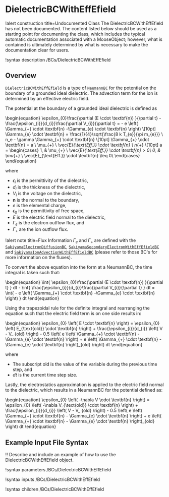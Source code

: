 # DielectricBCWithEffEfield

!alert construction title=Undocumented Class
The DielectricBCWithEffEfield has not been documented. The content listed below should be used as a starting point for
documenting the class, which includes the typical automatic documentation associated with a
MooseObject; however, what is contained is ultimately determined by what is necessary to make the
documentation clear for users.

!syntax description /BCs/DielectricBCWithEffEfield

## Overview

`DielectricBCWithEffEfield` is a type of [`NeumannBC`](/bcs/NeumannBC.md) for the potential on the boundary of a grounded ideal dielectric. The advection term for the ion is determined by an effective electric field.

The potential at the boundary of a grounded ideal dielectric is defined as

\begin{equation}
\epsilon_{0}\frac{\partial (E \cdot \textbf{n}) }{\partial t} - \frac{\epsilon_{i}}{d_{i}}\frac{\partial V_{i}}{\partial t} = - e \left( \Gamma_{+} \cdot \textbf{n} -\Gamma_{e} \cdot \textbf{n} \right) \\[10pt]
\Gamma_{e} \cdot \textbf{n}  = \frac{1}{4}\sqrt{\frac{8 k T_{e}}{\pi m_{e}}} \ n_e - \gamma \Gamma_{+} \cdot \textbf{n} \\[10pt]
\Gamma_{+} \cdot \textbf{n}  = a \ \mu_{+} \ \vec{E}_{\text{Eff.}} \cdot \textbf{n} \ n_{+} \\[10pt]
a =
\begin{cases}
1, & \mu_{+} \ \vec{E}_{\text{Eff.}} \cdot \textbf{n} > 0\\
0, & \mu_{+} \ \vec{E}_{\text{Eff.}} \cdot \textbf{n} \leq 0\\
\end{cases}
\end{equation}

where 

- $\epsilon_{i}$ is the permittivity of the dielectric,
- $d_{i}$ is the thickness of the dielectric,
- $V_{i}$ is the voltage on the dielectric,
- $\textbf{n}$ is the normal to the boundary, 
- $e$ is the elemental charge, 
- $\epsilon_{0}$ is the permittivity of free space,
- $E$ is the electric field normal to the dielectric, 
- $\Gamma_{e}$ is the electron outflow flux, and 
- $\Gamma_{+}$ are the ion outflow flux.

!alert note title=Flux Information
$\Gamma_{e}$ and $\Gamma_{+}$ are defined with the [`SakiyamaElectronDiffusionBC`](/bcs/SakiyamaElectronDiffusionBC.md), [`SakiyamaSecondaryElectronWithEffEfieldBC`](/bcs/SakiyamaSecondaryElectronWithEffEfieldBC.md) and [`SakiyamaIonAdvectionWithEffEfieldBC`](/bcs/SakiyamaIonAdvectionWithEffEfieldBC.md) (please refer to those BC's for more information on the fluxes).

To convert the above equation into the form at a NeumannBC, the time integral is taken such that:

\begin{equation}
\int{ \epsilon_{0}\frac{\partial (E \cdot \textbf{n}) }{\partial t} } dt - \int{ \frac{\epsilon_{i}}{d_{i}}\frac{\partial V_{i}}{\partial t} } dt = \int{ - e \left( \Gamma_{+} \cdot \textbf{n} -\Gamma_{e} \cdot \textbf{n} \right) } dt
\end{equation}

Using the trapezoidal rule for the definite integral and rearranging the equation such that the electric field term is on one side results in:

\begin{equation}
\epsilon_{0} \left( E \cdot \textbf{n} \right) = \epsilon_{0} \left( E_{\text{old}} \cdot \textbf{n} \right) + \frac{\epsilon_{i}}{d_{i}} \left( V - V_
{old} \right) - 0.5 \left( e \left( \Gamma_{+} \cdot \textbf{n} - \Gamma_{e} \cdot \textbf{n} \right) + e \left( \Gamma_{+} \cdot \textbf{n} - \Gamma_{e} \cdot \textbf{n} \right)_{old} \right) dt
\end{equation}

where

- The subscript $\text{old}$ is the value of the variable during the previous time step, and
- $dt$ is the current time step size.

Lastly, the electrostatics approximation is applied to the electric field normal to the dielectric, which results in a NeumannBC for the potential defined as:

\begin{equation}
\epsilon_{0} \left( -\nabla V \cdot \textbf{n} \right) = \epsilon_{0} \left( -\nabla V_{\text{old}} \cdot \textbf{n} \right) + \frac{\epsilon_{i}}{d_{i}} \left( V - V_
{old} \right) - 0.5 \left( e \left( \Gamma_{+} \cdot \textbf{n} - \Gamma_{e} \cdot \textbf{n} \right) + e \left( \Gamma_{+} \cdot \textbf{n} - \Gamma_{e} \cdot \textbf{n} \right)_{old} \right) dt
\end{equation}

## Example Input File Syntax

!! Describe and include an example of how to use the DielectricBCWithEffEfield object.

!syntax parameters /BCs/DielectricBCWithEffEfield

!syntax inputs /BCs/DielectricBCWithEffEfield

!syntax children /BCs/DielectricBCWithEffEfield

